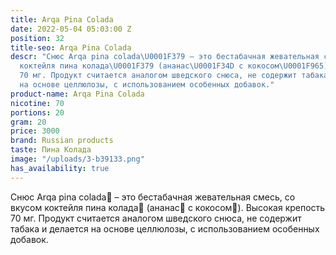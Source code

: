 ```yaml
---
title: Arqa Pina Colada
date: 2022-05-04 05:03:00 Z
position: 32
title-seo: Arqa Pina Colada
descr: "Снюс Arqa pina colada\U0001F379 – это бестабачная жевательная смесь, со вкусом
  коктейля пина колада\U0001F379 (ананас\U0001F34D с кокосом\U0001F965). Высокая крепость
  70 мг. Продукт считается аналогом шведского снюса, не содержит табака и делается
  на основе целлюлозы, с использованием особенных добавок."
product-name: Arqa Pina Colada
nicotine: 70
portions: 20
gram: 20
price: 3000
brand: Russian products
taste: Пина Колада
image: "/uploads/3-b39133.png"
has_availability: true
---
```


Снюс Arqa pina colada🍹 – это бестабачная жевательная смесь, со вкусом коктейля пина колада🍹 (ананас🍍 с кокосом🥥). Высокая крепость 70 мг. Продукт считается аналогом шведского снюса, не содержит табака и делается на основе целлюлозы, с использованием особенных добавок.